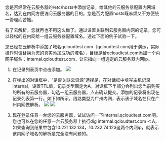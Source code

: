 您是否经常在云服务器的/etc/hosts中添加记录，给其他的云服务器配置内网域名，达到在内网方便访问云服务器的目的。您是否为配置hosts既麻烦又不方便统一管理而苦恼。

有了云解析，您就再也不用这么做了。通过设置关联到云服务器内网的记录，您可以轻松的在内网给一组云服务器配置域名。通过下面的例子试验一下。

您已经在云解析中添加了域名qcloudtest.com（qcloudtest.com用于演示，实际操作时请替换为您的真实添加成功的域名），目标是给qcloudtest.com添加一个内网子域名：internal.qcloudtest.com，让它指向一组选定的云服务器内网ip。

1. 在记录列表页中点击添加。
![](https://mccdn.qcloud.com/static/img/9b3b654baed2bf22b125589f2879d8c4/w11111.png)

2. 在弹出的对话框中，“是否关联云资源”选择是，在对话框中填写主机记录 internal，设置TTL值，记录类型固定为A。对话框下半部分会列出您当前购买的所有的云服务器，勾选一组云服务器，点击确认提交。添加的记录将出现在记录列表第一行，如下如所示。线路类型为广州内网，表示该子域名在只在广州内网做解析。
![](https://mccdn.qcloud.com/static/img/156dc1335c30bbf2cad859db1db9b965/w2222.png)
![](https://mccdn.qcloud.com/static/img/049a8ed2b3d12a4d5e77b5f1b7ce2dc7/w33333.png)

3. 现在登录任意一台您的云服务器，试试访问一下internal.qcloudtest.com吧。您也可以在您的任意一台云服务器上执行dig internal.qcloudtest.com -t A，如果查询到结果中包含10.221.132.134，10.232.74.123这两个内网ip，就表示该内网子域名的解析是完全没有问题的。